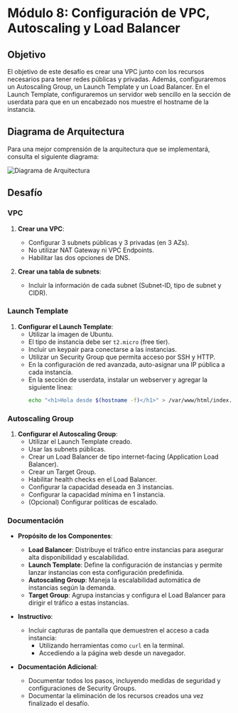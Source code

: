 # Módulo 8: Configuración de VPC, Autoscaling y Load Balancer

## Objetivo

El objetivo de este desafío es crear una VPC junto con los recursos necesarios para tener redes públicas y privadas. Además, configuraremos un Autoscaling Group, un Launch Template y un Load Balancer. En el Launch Template, configuraremos un servidor web sencillo en la sección de userdata para que en un encabezado nos muestre el hostname de la instancia.

## Diagrama de Arquitectura

Para una mejor comprensión de la arquitectura que se implementará, consulta el siguiente diagrama:

![Diagrama de Arquitectura](./diagrama.png)

## Desafío

### VPC

1. **Crear una VPC**:
   - Configurar 3 subnets públicas y 3 privadas (en 3 AZs).
   - No utilizar NAT Gateway ni VPC Endpoints.
   - Habilitar las dos opciones de DNS.

2. **Crear una tabla de subnets**:
   - Incluir la información de cada subnet (Subnet-ID, tipo de subnet y CIDR).

### Launch Template

1. **Configurar el Launch Template**:
   - Utilizar la imagen de Ubuntu.
   - El tipo de instancia debe ser `t2.micro` (free tier).
   - Incluir un keypair para conectarse a las instancias.
   - Utilizar un Security Group que permita acceso por SSH y HTTP.
   - En la configuración de red avanzada, auto-asignar una IP pública a cada instancia.
   - En la sección de userdata, instalar un webserver y agregar la siguiente línea:
     ```bash
     echo "<h1>Hola desde $(hostname -f)</h1>" > /var/www/html/index.html
     ```

### Autoscaling Group

1. **Configurar el Autoscaling Group**:
   - Utilizar el Launch Template creado.
   - Usar las subnets públicas.
   - Crear un Load Balancer de tipo internet-facing (Application Load Balancer).
   - Crear un Target Group.
   - Habilitar health checks en el Load Balancer.
   - Configurar la capacidad deseada en 3 instancias.
   - Configurar la capacidad mínima en 1 instancia.
   - (Opcional) Configurar políticas de escalado.

### Documentación

- **Propósito de los Componentes**:
  - **Load Balancer**: Distribuye el tráfico entre instancias para asegurar alta disponibilidad y escalabilidad.
  - **Launch Template**: Define la configuración de instancias y permite lanzar instancias con esta configuración predefinida.
  - **Autoscaling Group**: Maneja la escalabilidad automática de instancias según la demanda.
  - **Target Group**: Agrupa instancias y configura el Load Balancer para dirigir el tráfico a estas instancias.

- **Instructivo**:
  - Incluir capturas de pantalla que demuestren el acceso a cada instancia:
    - Utilizando herramientas como `curl` en la terminal.
    - Accediendo a la página web desde un navegador.

- **Documentación Adicional**:
  - Documentar todos los pasos, incluyendo medidas de seguridad y configuraciones de Security Groups.
  - Documentar la eliminación de los recursos creados una vez finalizado el desafío.
